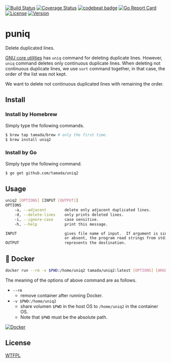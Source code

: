 [![Build Status](https://github.com/tamada/uniq2/workflows/build/badge.svg?branch=master)](https://github.com/tamada/uniq2/actions?workflow=build)
[![Coverage Status](https://coveralls.io/repos/github/tamada/uniq2/badge.svg?branch=master)](https://coveralls.io/github/tamada/uniq2?branch=master)
[![codebeat badge](https://codebeat.co/badges/855266ea-99d4-4d80-ac43-81a1712f0f90)](https://codebeat.co/projects/github-com-tamada-uniq2-master)
[![Go Report Card](https://goreportcard.com/badge/github.com/tamada/uniq2)](https://goreportcard.com/report/github.com/tamada/uniq2)
[![License](https://img.shields.io/badge/License-WTFPL-blue.svg)](https://github.com/tamada/uniq2/blob/master/LICENSE)
[![Version](https://img.shields.io/badge/Version-1.1.1-yellowgreen.svg)](https://github.com/tamada/uniq2/releases/tag/v1.1.1)

# puniq

Delete duplicated lines.

[GNU core utilities](https://www.gnu.org/software/coreutils/) has `uniq` command for deleting duplicate lines.
However, `uniq` command deletes only continuous duplicate lines.
When deleting not continuous duplicate lines, we use `sort` command together, in that case, the order of the list was not kept.

We want to delete not continuous duplicated lines with remaining the order.

## Install

### Install by Homebrew

Simply type the following commands.

```sh
$ brew tap tamada/brew # only the first time.
$ brew install uniq2
```

### Install by Go

Simply type the following command.

```sh
$ go get github.com/tamada/uniq2
```

## Usage

```sh
uniq2 [OPTIONS] [INPUT [OUTPUT]]
OPTIONS
    -a, --adjacent        delete only adjacent duplicated lines.
    -d, --delete-lines    only prints deleted lines.
    -i, --ignore-case     case sensitive.
    -h, --help            print this message.

INPUT                     gives file name of input.  If argument is single dash ('-')
                          or absent, the program read strings from stdin.
OUTPUT                    represents the destination.
```

## :whale: Docker

```sh
docker run --rm -v $PWD:/home/uniq2 tamada/uniq2:latest [OPTIONS] [ARGUMENTS...]
```

The meaning of the options of above command are as follows.

* `--rm`
    * remove container after running Docker.
* `-v $PWD:/home/uniq2`
    * share volumen `$PWD` in the host OS to `/home/uniq2` in the container OS.
    * Note that `$PWD` must be the absolute path.

[![Docker](https://img.shields.io/badge/docker-tamada%2Funiq2%3Alatest-blue?logo=docker&style=social)](https://hub.docker.com/r/tamada/uniq2)

## License

[WTFPL](https://github.com/tamada/uniq2/blob/master/LICENSE)
